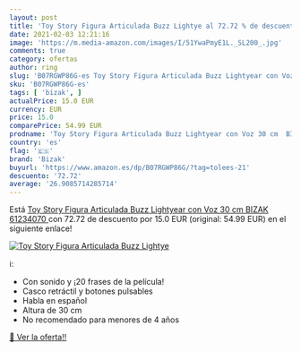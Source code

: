 ```yaml
---
layout: post
title: 'Toy Story Figura Articulada Buzz Lightye al 72.72 % de descuento'
date: 2021-02-03 12:21:16
image: 'https://m.media-amazon.com/images/I/51YwaPmyE1L._SL200_.jpg'
comments: true
category: ofertas
author: ring
slug: 'B07RGWP86G-es Toy Story Figura Articulada Buzz Lightyear con Voz 30 cm...'
sku: 'B07RGWP86G-es'
tags: [ 'bizak', ]
actualPrice: 15.0 EUR
currency: EUR
price: 15.0
comparePrice: 54.99 EUR
prodname: 'Toy Story Figura Articulada Buzz Lightyear con Voz 30 cm  BIZAK 61234070 '
country: 'es'
flag: '🇪🇸'
brand: 'Bizak'
buyurl: 'https://www.amazon.es/dp/B07RGWP86G/?tag=tolees-21'
descuento: '72.72'
average: '26.9085714285714'
---
```


Está [Toy Story Figura Articulada Buzz Lightyear con Voz 30 cm  BIZAK 61234070 ](https://www.amazon.es/dp/B07RGWP86G/?tag=tolees-21) con 72.72 de descuento por 15.0 EUR (original: 54.99 EUR) en el siguiente enlace!

[![Toy Story Figura Articulada Buzz Lightye](https://m.media-amazon.com/images/I/51YwaPmyE1L._SL200_.jpg)](https://www.amazon.es/dp/B07RGWP86G/?tag=tolees-21)

ℹ️:

- Con sonido y ¡20 frases de la película!
- Casco retráctil y botones pulsables
- Habla en español
- Altura de 30 cm
- No recomendado para menores de 4 años

[🛒 Ver la oferta!!](https://www.amazon.es/dp/B07RGWP86G/?tag=tolees-21)
